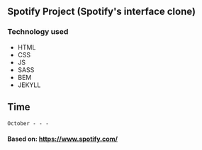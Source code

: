 ## Spotify Project (Spotify's interface clone)

### Technology used

* HTML
* CSS
* JS
* SASS
* BEM
* JEKYLL

## Time

```
October - - - 
```
#### Based on: https://www.spotify.com/
